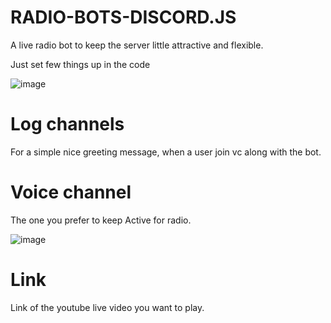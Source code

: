 # RADIO-BOTS-DISCORD.JS

A live radio bot to keep the server little attractive and flexible.


Just set few things up in the code 

![image](https://user-images.githubusercontent.com/78467470/133436619-dfba4ad3-de6b-46db-af85-c3d544e3dab6.png)
 
 # Log channels
 
 For a simple nice greeting message, when a user join vc along with the bot.
 
 # Voice channel
 
 The one you prefer to keep Active for radio.
 
 ![image](https://user-images.githubusercontent.com/78467470/133437154-586dcdd5-b0fb-4ca2-9fd9-f38affdee3f7.png)
 
 # Link
 
 Link of the youtube live video you want to play.

